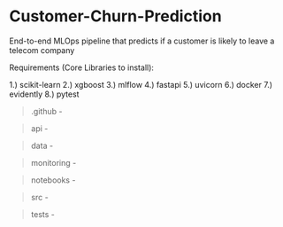 # Customer-Churn-Prediction
End-to-end MLOps pipeline that predicts if a customer is likely to leave a telecom company

Requirements (Core Libraries to install):

1.) scikit-learn
2.) xgboost
3.) mlflow
4.) fastapi
5.) uvicorn
6.) docker
7.) evidently
8.) pytest

> .github
    - 

> api
    - 

> data
    - 

> monitoring
    - 

> notebooks
    - 

> src
    - 

> tests
    - 
    